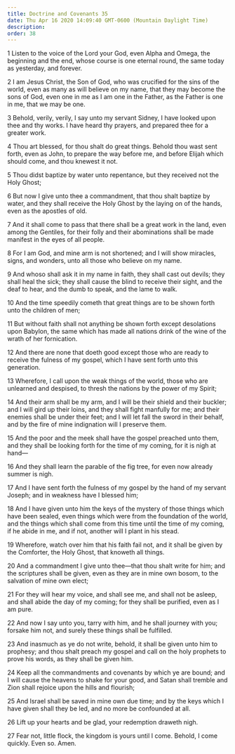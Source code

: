 ```yaml
---
title: Doctrine and Covenants 35
date: Thu Apr 16 2020 14:09:40 GMT-0600 (Mountain Daylight Time)
description: 
order: 38
---
```


<p>
  1 Listen to the voice of the Lord your God, even Alpha and Omega, the
  beginning and the end, whose course is one eternal round, the same today as
  yesterday, and forever.
</p>
<p>
  2 I am Jesus Christ, the Son of God, who was crucified for the sins of the
  world, even as many as will believe on my name, that they may become the sons
  of God, even one in me as I am one in the Father, as the Father is one in me,
  that we may be one.
</p>
<p>
  3 Behold, verily, verily, I say unto my servant Sidney, I have looked upon
  thee and thy works. I have heard thy prayers, and prepared thee for a greater
  work.
</p>
<p>
  4 Thou art blessed, for thou shalt do great things. Behold thou wast sent
  forth, even as John, to prepare the way before me, and before Elijah which
  should come, and thou knewest it not.
</p>
<p>
  5 Thou didst baptize by water unto repentance, but they received not the Holy
  Ghost;
</p>
<p>
  6 But now I give unto thee a commandment, that thou shalt baptize by water,
  and they shall receive the Holy Ghost by the laying on of the hands, even as
  the apostles of old.
</p>
<p>
  7 And it shall come to pass that there shall be a great work in the land, even
  among the Gentiles, for their folly and their abominations shall be made
  manifest in the eyes of all people.
</p>
<p>
  8 For I am God, and mine arm is not shortened; and I will show miracles,
  signs, and wonders, unto all those who believe on my name.
</p>
<p>
  9 And whoso shall ask it in my name in faith, they shall cast out devils; they
  shall heal the sick; they shall cause the blind to receive their sight, and
  the deaf to hear, and the dumb to speak, and the lame to walk.
</p>
<p>
  10 And the time speedily cometh that great things are to be shown forth unto
  the children of men;
</p>
<p>
  11 But without faith shall not anything be shown forth except desolations upon
  Babylon, the same which has made all nations drink of the wine of the wrath of
  her fornication.
</p>
<p>
  12 And there are none that doeth good except those who are ready to receive
  the fulness of my gospel, which I have sent forth unto this generation.
</p>
<p>
  13 Wherefore, I call upon the weak things of the world, those who are
  unlearned and despised, to thresh the nations by the power of my Spirit;
</p>
<p>
  14 And their arm shall be my arm, and I will be their shield and their
  buckler; and I will gird up their loins, and they shall fight manfully for me;
  and their enemies shall be under their feet; and I will let fall the sword in
  their behalf, and by the fire of mine indignation will I preserve them.
</p>
<p>
  15 And the poor and the meek shall have the gospel preached unto them, and
  they shall be looking forth for the time of my coming, for it is nigh at
  hand&#x2014;
</p>
<p>
  16 And they shall learn the parable of the fig tree, for even now already
  summer is nigh.
</p>
<p>
  17 And I have sent forth the fulness of my gospel by the hand of my servant
  Joseph; and in weakness have I blessed him;
</p>
<p>
  18 And I have given unto him the keys of the mystery of those things which
  have been sealed, even things which were from the foundation of the world, and
  the things which shall come from this time until the time of my coming, if he
  abide in me, and if not, another will I plant in his stead.
</p>
<p>
  19 Wherefore, watch over him that his faith fail not, and it shall be given by
  the Comforter, the Holy Ghost, that knoweth all things.
</p>
<p>
  20 And a commandment I give unto thee&#x2014;that thou shalt write for him;
  and the scriptures shall be given, even as they are in mine own bosom, to the
  salvation of mine own elect;
</p>
<p>
  21 For they will hear my voice, and shall see me, and shall not be asleep, and
  shall abide the day of my coming; for they shall be purified, even as I am
  pure.
</p>
<p>
  22 And now I say unto you, tarry with him, and he shall journey with you;
  forsake him not, and surely these things shall be fulfilled.
</p>
<p>
  23 And inasmuch as ye do not write, behold, it shall be given unto him to
  prophesy; and thou shalt preach my gospel and call on the holy prophets to
  prove his words, as they shall be given him.
</p>
<p>
  24 Keep all the commandments and covenants by which ye are bound; and I will
  cause the heavens to shake for your good, and Satan shall tremble and Zion
  shall rejoice upon the hills and flourish;
</p>
<p>
  25 And Israel shall be saved in mine own due time; and by the keys which I
  have given shall they be led, and no more be confounded at all.
</p>
<p>26 Lift up your hearts and be glad, your redemption draweth nigh.</p>
<p>
  27 Fear not, little flock, the kingdom is yours until I come. Behold, I come
  quickly. Even so. Amen.
</p>
